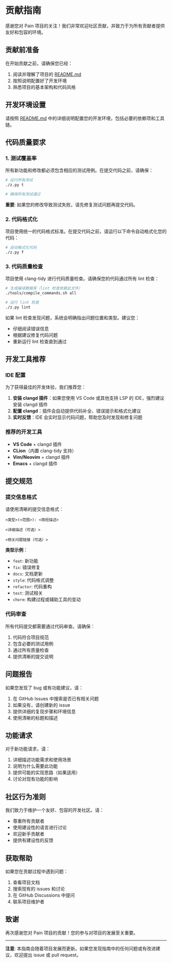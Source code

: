 # 贡献指南

感谢您对 Pain 项目的关注！我们非常欢迎社区贡献，并致力于为所有贡献者提供友好和包容的环境。

## 贡献前准备

在开始贡献之前，请确保您已经：

1. 阅读并理解了项目的 [README.md](https://github.com/paticcaa/pain/blob/main/README.md)
2. 按照说明配置好了开发环境
3. 熟悉项目的基本架构和代码风格

## 开发环境设置

请按照 [README.md](https://github.com/paticcaa/pain/blob/main/README.md) 中的详细说明配置您的开发环境，包括必要的依赖项和工具链。

## 代码质量要求

### 1. 测试覆盖率

所有新功能和修改都必须包含相应的测试用例。在提交代码之前，请确保：

```bash
# 运行所有测试
./z.py t

# 确保所有测试通过
```

**重要**: 如果您的修改导致测试失败，请先修复测试问题再提交代码。

### 2. 代码格式化

项目使用统一的代码格式标准。在提交代码之前，请运行以下命令自动格式化您的代码：

```bash
# 自动格式化代码
./z.py f
```

### 3. 代码质量检查

项目使用 clang-tidy 进行代码质量检查。请确保您的代码通过所有 lint 检查：

```bash
# 生成编译数据库（lint 检查依赖此文件）
./tools/compile_commands.sh all

# 运行 lint 检查
./z.py lint
```

如果 lint 检查发现问题，系统会明确指出问题位置和类型。建议您：

- 仔细阅读错误信息
- 根据建议修复代码问题
- 重新运行 lint 检查直到通过

## 开发工具推荐

### IDE 配置

为了获得最佳的开发体验，我们推荐您：

1. **安装 clangd 插件**：如果您使用 VS Code 或其他支持 LSP 的 IDE，强烈建议安装 clangd 插件
2. **配置 clangd**：插件会自动提供代码补全、错误提示和格式化建议
3. **实时反馈**：IDE 会实时显示代码问题，帮助您及时发现和修复问题

### 推荐的开发工具

- **VS Code** + clangd 插件
- **CLion**（内置 clang-tidy 支持）
- **Vim/Neovim** + clangd 插件
- **Emacs** + clangd 插件

## 提交规范

### 提交信息格式

请使用清晰的提交信息格式：

```
<类型>(<范围>): <简短描述>

<详细描述（可选）>

<相关问题链接（可选）>
```

**类型示例**：
- `feat`: 新功能
- `fix`: 错误修复
- `docs`: 文档更新
- `style`: 代码格式调整
- `refactor`: 代码重构
- `test`: 测试相关
- `chore`: 构建过程或辅助工具的变动

### 代码审查

所有代码提交都需要通过代码审查。请确保：

1. 代码符合项目规范
2. 包含必要的测试用例
3. 通过所有质量检查
4. 提供清晰的提交说明

## 问题报告

如果您发现了 bug 或有功能建议，请：

1. 在 GitHub Issues 中搜索是否已有相关问题
2. 如果没有，请创建新的 issue
3. 提供详细的复现步骤和环境信息
4. 使用清晰的标题和描述

## 功能请求

对于新功能请求，请：

1. 详细描述功能需求和使用场景
2. 说明为什么需要此功能
3. 提供可能的实现思路（如果适用）
4. 讨论对现有功能的影响

## 社区行为准则

我们致力于维护一个友好、包容的开发社区。请：

- 尊重所有贡献者
- 使用建设性的语言进行讨论
- 欢迎新手贡献者
- 提供有建设性的反馈

## 获取帮助

如果您在贡献过程中遇到问题：

1. 查看项目文档
2. 搜索现有的 issues 和讨论
3. 在 GitHub Discussions 中提问
4. 联系项目维护者

## 致谢

再次感谢您对 Pain 项目的贡献！您的参与对项目的发展至关重要。

---

**注意**: 本指南会随着项目发展而更新。如果您发现指南中的任何问题或有改进建议，欢迎提出 issue 或 pull request。
